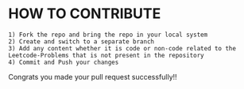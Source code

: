 # HOW TO CONTRIBUTE

```
1) Fork the repo and bring the repo in your local system
2) Create and switch to a separate branch
3) Add any content whether it is code or non-code related to the Leetcode-Problems that is not present in the repository
4) Commit and Push your changes
```

Congrats you made your pull request successfully!!
